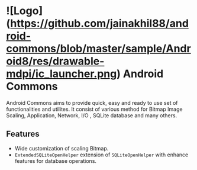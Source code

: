 # ![Logo] (https://github.com/jainakhil88/android-commons/blob/master/sample/Android8/res/drawable-mdpi/ic_launcher.png) Android Commons

Android Commons aims to provide quick, easy and ready to use set of functionalities and utilites. It consist of various method for Bitmap Image Scaling, Application, Network, I/O , SQLite database and many others.

## Features
 * Wide customization of scaling Bitmap.
 * `ExtendedSQLiteOpenHelper` extension of `SQLiteOpenHelper` with enhance features for database operations.

